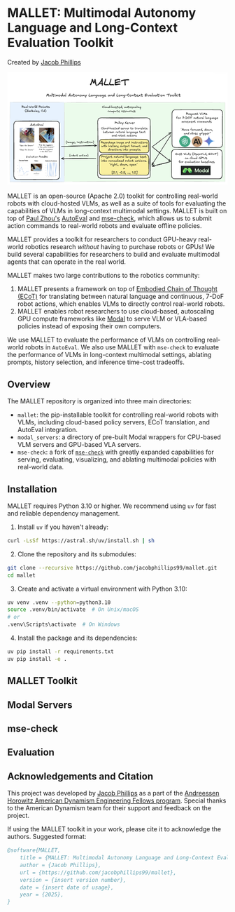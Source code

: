 # MALLET: Multimodal Autonomy Language and Long-Context Evaluation Toolkit
Created by [Jacob Phillips](https://jacobdphillips.com/)

<img src="assets/mallet_system_diagram.png" alt="MALLET System Diagram"/>

MALLET is an open-source (Apache 2.0) toolkit for controlling real-world robots with cloud-hosted VLMs, as well as a suite of tools for evaluating the capabilities of VLMs in long-context multimodal settings. MALLET is built on top of [Paul Zhou's](https://github.com/zhouzypaul) [AutoEval](https://github.com/zhouzypaul/auto_eval) and [mse-check](https://github.com/zhouzypaul/mse-check), which allows us to submit action commands to real-world robots and evaluate offline policies.

MALLET provides a toolkit for researchers to conduct GPU-heavy real-world robotics research *without* having to purchase robots or GPUs! We build several capabilities for researchers to build and evaluate multimodal agents that can operate in the real world.

MALLET makes two large contributions to the robotics community:
1. MALLET presents a framework on top of [Embodied Chain of Thought (ECoT)](https://github.com/MichalZawalski/embodied-CoT) for translating between natural language and continuous, 7-DoF robot actions, which enables VLMs to directly control real-world robots.
2. MALLET enables robot researchers to use cloud-based, autoscaling GPU compute frameworks like [Modal](https://modal.com/) to serve VLM or VLA-based policies instead of exposing their own computers.

We use MALLET to evaluate the performance of VLMs on controlling real-world robots in `AutoEval`. We also use MALLET with `mse-check` to evaluate the performance of VLMs in long-context multimodal settings, ablating prompts, history selection, and inference time-cost tradeoffs.

## Overview

The MALLET repository is organized into three main directories:
- `mallet`: the pip-installable toolkit for controlling real-world robots with VLMs, including cloud-based policy servers, ECoT translation, and AutoEval integration.
- `modal_servers`: a directory of pre-built Modal wrappers for CPU-based VLM servers and GPU-based VLA servers.
- `mse-check`: a fork of [`mse-check`](https://github.com/zhouzypaul/mse-check) with greatly expanded capabilities for serving, evaluating, visualizing, and ablating multimodal policies with real-world data.

## Installation

MALLET requires Python 3.10 or higher. We recommend using `uv` for fast and reliable dependency management.

1. Install `uv` if you haven't already:
```bash
curl -LsSf https://astral.sh/uv/install.sh | sh
```

2. Clone the repository and its submodules:
```bash
git clone --recursive https://github.com/jacobphillips99/mallet.git
cd mallet
```

3. Create and activate a virtual environment with Python 3.10:
```bash
uv venv .venv --python=python3.10
source .venv/bin/activate  # On Unix/macOS
# or
.venv\Scripts\activate  # On Windows
```

4. Install the package and its dependencies:
```bash
uv pip install -r requirements.txt
uv pip install -e .
```

## MALLET Toolkit

## Modal Servers

## mse-check

## Evaluation

## Acknowledgements and Citation
This project was developed by [Jacob Phillips](https://jacobdphillips.com) as a part of the [Andreessen Horowitz American Dynamism Engineering Fellows program](https://a16z.com/the-american-dynamism-engineering-fellows-program/). Special thanks to the American Dynamism team for their support and feedback on the project.

If using the MALLET toolkit in your work, please cite it to acknowledge the authors. Suggested format:

```bibtex
@software{MALLET,
    title = {MALLET: Multimodal Autonomy Language and Long-Context Evaluation Toolkit},
    author = {Jacob Phillips},
    url = {https://github.com/jacobphillips99/mallet},
    version = {insert version number},
    date = {insert date of usage},
    year = {2025},
}
